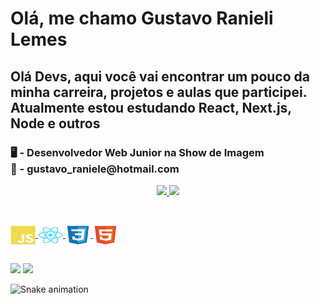 <h1>Olá, me chamo Gustavo Ranieli Lemes</h1>
<div> <h2>Olá Devs, aqui você vai encontrar um pouco da minha carreira, projetos e aulas que participei. Atualmente estou estudando React, Next.js, Node e outros</h2>
  <h3>
    🖥️ - Desenvolvedor Web Junior na Show de Imagem<br>
    📧 - gustavo_raniele@hotmail.com
  </h3>  
</div>

<div align="center">
  <a href="https://github.com/GustavoRanieli">
  <img height="180em" src="https://github-readme-stats.vercel.app/api?username=GustavoRanieli&show_icons=true&theme=github_dark&include_all_commits=true&count_private=true"/>
  <img height="180em" src="https://github-readme-stats.vercel.app/api/top-langs/?username=GustavoRanieli&layout=compact&langs_count=7&theme=github_dark"/>
</div>
  
  ##
  
<div style="display: inline_block"><br>
  <img align="center" alt="Gusta-Js" height="30" width="40" src="https://raw.githubusercontent.com/devicons/devicon/master/icons/javascript/javascript-plain.svg">
  <img align="center" alt="Gusta-React" height="30" width="40" src="https://raw.githubusercontent.com/devicons/devicon/master/icons/react/react-original.svg">
  <img align="center" alt="Gusta-CSS" height="30" width="40" src="https://raw.githubusercontent.com/devicons/devicon/master/icons/css3/css3-original.svg">
  <img align="center" alt="Gusta-HTML" height="30" width="40" src="https://raw.githubusercontent.com/devicons/devicon/master/icons/html5/html5-original.svg">
</div>
  
## 
  
<div style>
  <a href="https://www.instagram.com/gusta.ranieli/"><img src="https://img.shields.io/badge/-Instagram-%23E4405F?style=for-the-badge&logo=instagram&logoColor=white"                target="_blank"></a>
  <a href="https://www.linkedin.com/in/gustavo-ranieli-lemes-053793200/"><img src="https://img.shields.io/badge/-LinkedIn-%230077B5?style=for-the-badge&logo=linkedin&logoColor=white" target="_blank"></a>

  ![Snake animation](https://github.com/GustavoRanieli/GustavoRanieli/blob/output/github-contribution-grid-snake.svg)
</div>
  
<!---
GustavoRanieli/GustavoRanieli is a ✨ special ✨ repository because its `README.md` (this file) appears on your GitHub profile.
You can click the Preview link to take a look at your changes.
--->
